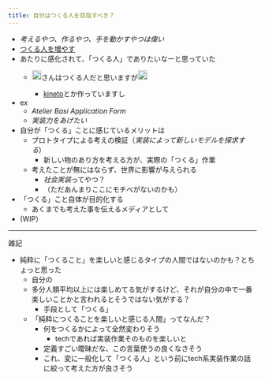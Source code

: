 ```yaml
---
title: 自分はつくる人を目指すべき？
---
```


* *考えるやつ、作るやつ、手を動かすやつは偉い*
* [つくる人を増やす](%E3%81%A4%E3%81%8F%E3%82%8B%E4%BA%BA%E3%82%92%E5%A2%97%E3%82%84%E3%81%99.md)
* あたりに感化されて、「つくる人」でありたいなーと思っていた
  * <img src='https://scrapbox.io/api/pages/blu3mo-public/blu3mo/icon' alt='blu3mo.icon' height="19.5"/>さんはつくる人だと思いますが<img src='https://scrapbox.io/api/pages/blu3mo-public/takker/icon' alt='takker.icon' height="19.5"/>

    * [kineto](kineto.md)とか作っていますし
* ex
  * *Atelier Basi Application Form*
  * *実装力をあげたい*
* 自分が「つくる」ことに感じているメリットは
  * プロトタイプによる考えの検証（*実装によって新しいモデルを探求する*）
    * 新しい物のあり方を考える方が、実際の「つくる」作業
  * 考えたことが無にはならず、世界に影響が与えられる
    * *社会実装*ってやつ？
    * （ただあんまりここにモチベがないのかも）
* 「つくる」こと自体が目的化する
  * あくまでも考えた事を伝えるメディアとして
* (WIP）

---

雑記

* 純粋に「つくること」を楽しいと感じるタイプの人間ではないのかも？とちょっと思った
  * 自分の
  * 多分人類平均以上には楽しめてる気がするけど、それが自分の中で一番楽しいことかと言われるとそうではない気がする？
    * 手段として「つくる」
  * 「純粋につくることを楽しいと感じる人間」ってなんだ？
    * 何をつくるかによって全然変わりそう
      * techであれば実装作業そのものを楽しいと
    * 定義すごい曖昧だな、この言葉使うの良くなさそう
    * これ、変に一般化して「つくる人」という前にtech系実装作業の話に絞って考えた方が良さそう
